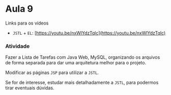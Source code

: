 # Aula 9



Links para os vídeos

- `JSTL` + `EL`: [https://youtu.be/nxWlYdzTqlc](https://youtu.be/nxWlYdzTqlc)



### Atividade



Fazer a Lista de Tarefas com Java Web, MySQL, organizando os arquivos de forma separada para dar uma arquitetura melhor para o projeto. 

Modificar as páginas `JSP` para utilizar a `JSTL`.

Se for de interesse, estudar mais detalhadamente a `JSTL`, para podermos tirar eventuais dúvidas.

